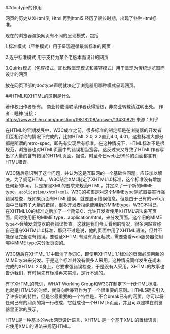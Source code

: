 ##doctype的作用


> <!DOCTYPE html>

网页的历史从XHtml 到 Html 再到html5 经历了很长时期，出现了各种Html标准。

现在的浏览器渲染网页有不同的呈现模式，包括

1.标准模式（严格模式）用于呈现遵循最新标准的网页

2.近乎标准模式 用于支持为某个老版本而设计的网页

3.Quirks模式（包容模式，即松散呈现模式和兼容模式）用于呈现为传统浏览器而设计的网页

放在网页顶部的doctype声明就决定了浏览器用哪种模式呈现网页。


##HTML和XHTML的区别是什么


著作权归作者所有。
商业转载请联系作者获得授权，非商业转载请注明出处。
作者：睡神
链接：https://www.zhihu.com/question/19818208/answer/13430829
来源：知乎

在HTML的早期发展中，W3C成立之前，很多标准的制定都是在浏览器的开发者们互相讨论的情况下完成的，比如HTML 2.0, 3.2直到4.0, 4.01，这些标准大部分都是所谓的retro-spec，即先有实现后有标准。在这种情况下，HTML标准不是很规范，浏览器也对HTML页面中的错误相当宽容。这反过来又导致了HTML作者写出了大量的含有错误的HTML页面。据说，时至今日web上99%的页面都含有HTML错误。

W3C随后意识到了这个问题，并认为这是互联网的一个基础性问题，应该加以解决。为了规范HTML，W3C结合XML制定了XHTML1.0标准，这个标准没有增加任何新的tag，只是按照XML的要求来规范HTML，并定义了一个新的MIME type，`application/xhtml+xml`。W3C的初衷是对这个MIMEtype浏览器要实行强错误检查，既如果页面有HTML错误，就要显示错误信息。但是由于已有的web页面中已经有了大量的错误，很多开发者拒绝使用新的MIMEtype。W3C不得已，在XHTML1.0的标准之后加了一个附录C，允许开发者使用XHTML语法来写页面，同时使用旧的MIME type，application/html，来分发页面。这个旧的MIME type不会触发浏览器的强错误检查。这就是我们今天看到的情况，很多网站宣称自己遵守XHTML1.0标准，那只不过是说，他的页面中用了XHTML语法，但并不能保证完全没有错误。要验证XHTML有没有真正起效，需要查看web服务器使用哪种MIME type来分发页面的。

W3C随后在XHTML 1.1中取消了附录C，即使用XHTML 1.1标准的页面必须用新的MIME type来分发。于是这个标准并没有很多人采用。这种情况同样发生在尚未完成的XHTML 2.0身上，它要求强错误检查，于是没有人采用。XHTML的故事也告诉我们，有时候先有标准再来实现，是行不通的。

有了XHTML的教训，WHAT Working Group和W3C在制定下一代HTML标准，也就是HTML5的时候，就将向后兼容作为了一个很重要的原则。HTML5确实引入了许多新的特性，但是它最重要的一个特性是，不会break已有的网页。你可以将任何已有的网页的第一行改成<!DOCTYPE html>，它就成也一个HTML5页面，并且可以照样在浏览器里正常的展示。

HTML是一种基本的web网页设计语言，XHTML 是一个基于XML 的置标语言，它使用XML 的语法来规范HTML。
